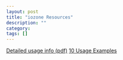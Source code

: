 ```yaml
---
layout: post
title: "iozone Resources"
description: ""
category: 
tags: []
---
```



[Detailed usage info (pdf)](http://www.iozone.org/docs/IOzone_msword_98.pdf)
[10 Usage Examples](http://www.thegeekstuff.com/2011/05/iozone-examples)

